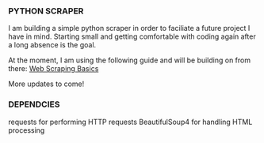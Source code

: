 ### PYTHON SCRAPER

I am building a simple python scraper in order to faciliate a future project I have in mind.
Starting small and getting comfortable with coding again after a long absence is the goal.

At the moment, I am using the following guide and will be building on from there:
[Web Scraping Basics](https://realpython.com/python-web-scraping-practical-introduction/)

More updates to come!

### DEPENDCIES
requests for performing HTTP requests
BeautifulSoup4 for handling HTML processing
